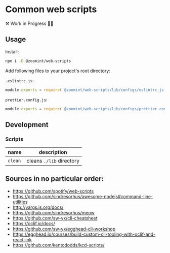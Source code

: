 # Common web scripts

⚒ Work in Progress 👷‍♂️

## Usage

Install:

```sh
npm i -D @zoomint/web-scripts
```

Add following files to your project's root directory:

`.eslintrc.js`:

```js
module.exports = require('@zoomint/web-scripts/lib/configs/eslintrc.js');
```

`prettier.config.js`:

```js
module.exports = require('@zoomint/web-scripts/lib/configs/prettier.config.js');
```

## Development

### Scripts

| name    | description              |
| ------- | ------------------------ |
| `clean` | cleans `./lib` directory |

## Sources in no particular order:

- https://github.com/spotify/web-scripts
- https://github.com/sindresorhus/awesome-nodejs#command-line-utilities
- http://yargs.js.org/docs/
- https://github.com/sindresorhus/meow
- https://github.com/sw-yx/cli-cheatsheet
- https://oclif.io/docs/
- https://github.com/sw-yx/egghead-cli-workshop
- https://egghead.io/courses/build-custom-cli-tooling-with-oclif-and-react-ink
- https://github.com/kentcdodds/kcd-scripts/
